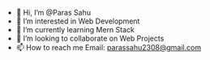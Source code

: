 - 👋 Hi, I’m @Paras Sahu
- 👀 I’m interested in Web Development
- 🌱 I’m currently learning Mern Stack
- 💞️ I’m looking to collaborate on Web Projects
- 📫 How to reach me Email: parassahu2308@gmail.com

<!---
Parassahu2308/Parassahu2308 is a ✨ special ✨ repository because its `README.md` (this file) appears on your GitHub profile.
You can click the Preview link to take a look at your changes.
--->
